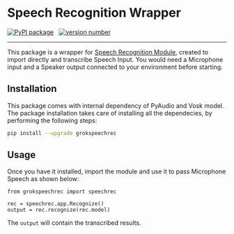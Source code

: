 # Speech Recognition Wrapper

[![PyPI package](https://img.shields.io/badge/pip%20install-grokspeechrec-blue)](https://pypi.org/project/grokspeechrec/)  &nbsp;  [![version number](https://img.shields.io/pypi/v/grokspeechrec?color=red&label=version)](https://pypi.org/project/grokspeechrec/releases)  


---

This package is a wrapper for [Speech Recognition Module](https://github.com/Uberi/speech_recognition#readme), created to import directly and transcribe Speech Input. You would need a Microphone input and a Speaker output connected to your environment before starting.

## Installation
This package comes with internal dependency of PyAudio and Vosk model.
The package installation takes care of installing all the dependecies, by performing the following steps:

```bash
pip install --upgrade grokspeechrec
```

## Usage
Once you have it installed, import the module and use it to pass Microphone Speech as shown below:

    from grokspeechrec import speechrec

    rec = speechrec.app.Recognize()
    output = rec.recognize(rec.model)

The `output` will contain the transcribed results.


